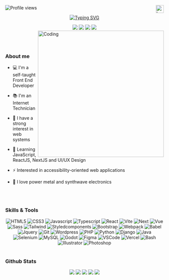 <p align="left"> <img src="https://komarev.com/ghpvc/?username=joaobatistajr&color=405DE6" alt="Profile views" /> 
<a href="https://github.com/JoaoBatistaJr/JoaoBatistaJr/blob/master/README.md"><img width="25" height="25" align="right" src="https://img.icons8.com/color/25/brazil.png" alt="brazil"/></p>

<p align="center" >
<a href="https://git.io/typing-svg"><img src="https://readme-typing-svg.demolab.com?font=Fira+Sans&size=22&duration=3000&pause=1000&color=61DAFB&center=true&vCenter=true&width=450&lines=Hi+there+%F0%9F%91%8B%F0%9F%8F%BB+Welcome!;Frontend+Developer;Always+learning+new+things" alt="Typing SVG" /></a>
</p>

</div>
<div align="center">
 <a href="https://juniorsantos.vercel.app" target="_blank"><img src=https://img.shields.io/badge/Portfólio-405DE6?style=for-the-badge&logo=vercel&logoColor=white/></a>
    <a href="https://www.linkedin.com/in/jbjunior03/" target="_blank"><img src=https://img.shields.io/badge/linkedin-%2300acee.svg?color=405DE6&style=for-the-badge&logo=linkedin&logoColor=white /></a>
    <a href = "mailto:joaob.dev@gmail.com"><img src="https://img.shields.io/badge/-Gmail-405DE6?style=for-the-badge&logo=gmail&logoColor=white" target="_blank"></a>
    <a href="https://instagram.com/joaob.dev" target="_blank"><img src=https://img.shields.io/badge/instagram-%ff5851db.svg?color=405DE6&style=for-the-badge&logo=instagram&logoColor=white /></a>
</div>

<img align="right" alt="Coding" width="400" src="https://user-images.githubusercontent.com/74038190/229223263-cf2e4b07-2615-4f87-9c38-e37600f8381a.gif">

<!-- <img align="right" width="533" height="300" src="./assets/progamming.gif" alt="Imagem"> -->

<br><br>

<h3> About me</h3>

- 💻 I'm a self-taught Front End Developer 

- 📚 I'm an Internet Technician </li>

- 📝 I have a strong interest in web systems

- 🌱 Learning JavaScript, ReactJS, NextJS and UI/UX Design 

- ⚡ Interested in accessibility-oriented web applications

- 🎵 I love power metal and synthwave electronics



<br><br>

<h3> Skills & Tools </h3>

<div align="center">
    <img alt="HTML5" src="https://img.shields.io/badge/HTML5-405DE6?style=for-the-badge&logo=HTML5&logoColor=white">
    <img alt="CSS3" src="https://img.shields.io/badge/CSS3-405DE6?style=for-the-badge&logo=CSS3&logoColor=white">
    <img alt="Javascript" src="https://img.shields.io/badge/javascript-405DE6?style=for-the-badge&logo=javascript&logoColor=white">
    <img alt="Typescript" src="https://img.shields.io/badge/Typescript-405DE6?style=for-the-badge&logo=Typescript&logoColor=white">
    <img alt="React" src="https://img.shields.io/badge/React-405DE6?style=for-the-badge&logo=React&logoColor=white">
    <img alt="Vite" src="https://img.shields.io/badge/Vite-405DE6?style=for-the-badge&logo=Vite&logoColor=white">
    <img alt="Next" src="https://img.shields.io/badge/Next-405DE6?style=for-the-badge&logo=Nextdotjs&logoColor=white">
    <img alt="Vue" src="https://img.shields.io/badge/Vue-405DE6?style=for-the-badge&logo=vuedotjs&logoColor=white">
    <img alt="Sass" src="https://img.shields.io/badge/sass-405DE6?style=for-the-badge&logo=sass&logoColor=white">
    <img alt="Tailwind" src="https://img.shields.io/badge/tailwind-405DE6?style=for-the-badge&logo=tailwindcss&logoColor=white">
    <img alt="Styledcomponents" src="https://img.shields.io/badge/styledcomponents-405DE6?style=for-the-badge&logo=styledcomponents&logoColor=white">
    <img alt="Bootstrap" src="https://img.shields.io/badge/bootstrap-405DE6?style=for-the-badge&logo=bootstrap&logoColor=white">
    <img alt="Webpack" src="https://img.shields.io/badge/webpack-405DE6?style=for-the-badge&logo=webpack&logoColor=white">
    <img alt="Babel" src="https://img.shields.io/badge/babel-405DE6?style=for-the-badge&logo=babel&logoColor=white">
    <img alt="Jquery" src="https://img.shields.io/badge/jquery-405DE6?style=for-the-badge&logo=jquery&logoColor=white">
    <img alt="Git" src="https://img.shields.io/badge/git-405DE6?style=for-the-badge&logo=git&logoColor=white">
    <img alt="Wordpress" src="https://img.shields.io/badge/wordpress-405DE6?style=for-the-badge&logo=wordpress&logoColor=white">
    <img alt="PHP" src="https://img.shields.io/badge/php-405DE6?style=for-the-badge&logo=php&logoColor=white">
    <img alt="Python" src="https://img.shields.io/badge/Python-405DE6?style=for-the-badge&logo=Python&logoColor=white">
    <img alt="Django" src="https://img.shields.io/badge/django-405DE6?style=for-the-badge&logo=django&logoColor=white">
    <img alt="Java" src="https://img.shields.io/badge/java-405DE6?style=for-the-badge&logo=openjdk&logoColor=white">
    <img alt="Selenium" src="https://img.shields.io/badge/Selenium-405DE6?style=for-the-badge&logo=Selenium&logoColor=white">
    <img alt="MySQL" src="https://img.shields.io/badge/mysql-405DE6?style=for-the-badge&logo=mysql&logoColor=white">
    <img alt="Godot" src="https://img.shields.io/badge/godot-405DE6?style=for-the-badge&logo=godot-engine&logoColor=white">
    <img alt="Figma" src="https://img.shields.io/badge/figma-405DE6?style=for-the-badge&logo=figma&logoColor=white">
    <img alt="VSCode" src="https://img.shields.io/badge/vscode-405DE6?style=for-the-badge&logo=visualstudiocode&logoColor=white">
    <img alt="Vercel" src="https://img.shields.io/badge/vercel-405DE6?style=for-the-badge&logo=vercel&logoColor=white">
    <img alt="Bash" src="https://img.shields.io/badge/Bash-405DE6?style=for-the-badge&logo=gnu-bash&logoColor=white">
    <img alt="Illustrator" src="https://img.shields.io/badge/Illustrator-405DE6?style=for-the-badge&logo=adobe%20illustrator&logoColor=white">
    <img alt="Photoshop" src="https://img.shields.io/badge/Photoshop-405DE6?style=for-the-badge&logo=Adobe%20Photoshop&logoColor=white">
</div>

<br>

<h3>Github Stats</h3>

<div align="center">
 <img src="http://github-profile-summary-cards.vercel.app/api/cards/stats?username=joaobatistajr&theme=react&rank_icon=defaut&include_all_commits=true" />
 <img src="http://github-profile-summary-cards.vercel.app/api/cards/repos-per-language?username=joaobatistajr&theme=react&show_icons=true&hide_border=true" />
 <img src="http://github-profile-summary-cards.vercel.app/api/cards/productive-time?username=joaobatistajr&theme=react&utcOffset=8" />
 <img src="http://github-profile-summary-cards.vercel.app/api/cards/most-commit-language?username=joaobatistajr&theme=react"/>
 <img src="http://github-profile-summary-cards.vercel.app/api/cards/profile-details?username=joaobatistajr&theme=react&card_width=500px" />
    
</div>
